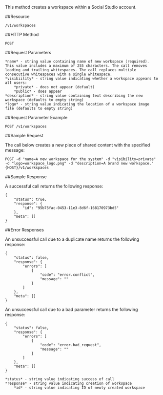 This method creates a workspace within a Social Studio account.

##Resource

	/v1/workspaces

##HTTP Method

	POST

##Request Parameters

	*name* - string value containing name of new workspace (required). This value includes a maximum of 255 characters. The call removes leading and trailing whitespaces. The call replaces multiple consecutive whitespaces with a single whitespace.
	*visibiility* - string value indicating whether a workspace appears to all users:
		*private* - does not appear (default)
		*public* - does appear
	*description* - string value containing text describing the new workspace (defaults to empty string)
	*logo* - string value indicating the location of a workspace image file (defaults to empty string)

##Request Parameter Example

	POST /v1/workspaces

##Sample Request

The call below creates a new piece of shared content with the specified message:
```
POST -d "name=A new workspace for the system" -d "visibility=private" -d "logo=workspace_logo.png" -d "description=A brand new workspace." {HOST}/v1/workspaces
```

##Sample Response

A successful call returns the following response:
```
{
    "status": true,
    "response": {
        "id": "95b75fac-0453-11e3-8d6f-168170973bd5"
    },
    "meta": []
}
```

##Error Responses

An unsuccessful call due to a duplicate name returns the following response:
```
{
    "status": false,
    "response": {
        "errors": [
            {
                "code": "error.conflict",
                "message": ""
            }
        ]
    },
    "meta": []
}
```

An unsuccessful call due to a bad parameter returns the following response:
```
{
    "status": false,
    "response": {
        "errors": [
            {
                "code": "error.bad_request",
                "message": ""
            }
        ]
    },
    "meta": []
}
```

    *status* - string value indicating success of call
    *response* - string value indicating creation of workspace
        *id* - string value indicating ID of newly created workspace